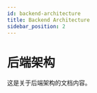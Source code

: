 ```yaml
---
id: backend-architecture
title: Backend Architecture
sidebar_position: 2
---
```


# 后端架构

这是关于后端架构的文档内容。
